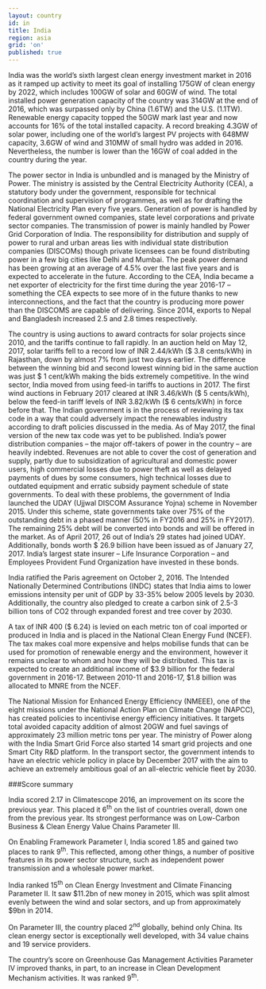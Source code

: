 ```yaml
---
layout: country
id: in
title: India
region: asia
grid: 'on'
published: true
---
```


India was the world’s sixth largest clean energy investment market in 2016 as it ramped up activity to meet its goal of installing 175GW of clean energy by 2022, which includes 100GW of solar and 60GW of wind. The total installed power generation capacity of the country was 314GW at the end of 2016, which was surpassed only by China (1.6TW) and the U.S. (1.1TW). Renewable energy capacity topped the 50GW mark last year and now accounts for 16% of the total installed capacity. A record breaking 4.3GW of solar power, including one of the world’s largest PV projects with 648MW capacity, 3.6GW of wind and 310MW of small hydro was added in 2016. Nevertheless, the number is lower than the 16GW of coal added in the country during the year.

The power sector in India is unbundled and is managed by the Ministry of Power. The ministry is assisted by the Central Electricity Authority (CEA), a statutory body under the government, responsible for technical coordination and supervision of programmes, as well as for drafting the National Electricity Plan every five years. Generation of power is handled by federal government owned companies, state level corporations and private sector companies. The transmission of power is mainly handled by Power Grid Corporation of India. The responsibility for distribution and supply of power to rural and urban areas lies with individual state distribution companies (DISCOMs) though private licensees can be found distributing power in a few big cities like Delhi and Mumbai. The peak power demand has been growing at an average of 4.5% over the last five years and is expected to accelerate in the future. According to the CEA, India became a net exporter of electricity for the first time during the year 2016-17 – something the CEA expects to see more of in the future thanks to new interconnections, and the fact that the country is producing more power than the DISCOMS are capable of delivering. Since 2014, exports to Nepal and Bangladesh increased 2.5 and 2.8 times respectively. 

The country is using auctions to award contracts for solar projects since 2010, and the tariffs continue to fall rapidly. In an auction held on May 12, 2017, solar tariffs fell to a record low of INR 2.44/kWh ($ 3.8 cents/kWh) in Rajasthan, down by almost 7% from just two days earlier. The difference between the winning bid and second lowest winning bid in the same auction was just $ 1 cent/kWh making the bids extremely competitive. In the wind sector, India moved from using feed-in tariffs to auctions in 2017. The first wind auctions in February 2017 cleared at INR 3.46/kWh ($ 5 cents/kWh), below the feed-in tariff levels of INR 3.82/kWh ($ 6 cents/kWh) in force before that. 
The Indian government is in the process of reviewing its tax code in a way that could adversely impact the renewables industry according to draft policies discussed in the media. As of May 2017, the final version of the new tax code was yet to be published. 
India’s power distribution companies – the major off-takers of power in the country – are heavily indebted. Revenues are not able to cover the cost of generation and supply, partly due to subsidization of agricultural and domestic power users, high commercial losses due to power theft as well as delayed payments of dues by some consumers, high technical losses due to outdated equipment and erratic subsidy payment schedule of state governments. To deal with these problems, the government of India launched the UDAY (Ujjwal DISCOM Assurance Yojna) scheme in November 2015. Under this scheme, state governments take over 75% of the outstanding debt in a phased manner (50% in FY2016 and 25% in FY2017). The remaining 25% debt will be converted into bonds and will be offered in the market. As of April 2017, 26 out of India’s 29 states had joined UDAY. Additionally, bonds worth $ 26.9 billion have been issued as of January 27, 2017. India’s largest state insurer – Life Insurance Corporation – and Employees Provident Fund Organization have invested in these bonds. 

India ratified the Paris agreement on October 2, 2016. The Intended Nationally Determined Contributions (INDC) states that India aims to lower emissions intensity per unit of GDP by 33-35% below 2005 levels by 2030. Additionally, the country also pledged to create a carbon sink of 2.5-3 billion tons of CO2 through expanded forest and tree cover by 2030.

A tax of INR 400 ($ 6.24) is levied on each metric ton of coal imported or produced in India and is placed in the National Clean Energy Fund (NCEF). The tax makes coal more expensive and helps mobilise funds that can be used for promotion of renewable energy and the environment, however it remains unclear to whom and how they will be distributed. This tax is expected to create an additional income of $3.9 billion for the federal government in 2016-17. Between 2010-11 and 2016-17, $1.8 billion was allocated to MNRE from the NCEF.

The National Mission for Enhanced Energy Efficiency (NMEEE), one of the eight missions under the National Action Plan on Climate Change (NAPCC), has created policies to incentivise energy efficiency initiatives. It targets total avoided capacity addition of almost 20GW and fuel savings of approximately 23 million metric tons per year. The ministry of Power along with the India Smart Grid Force also started 14 smart grid projects and one Smart City R&D platform. In the transport sector, the government intends to have an electric vehicle policy in place by December 2017 with the aim to achieve an extremely ambitious goal of an all-electric vehicle fleet by 2030.​

###Score summary

India scored 2.17 in Climatescope 2016, an improvement on its score the previous year. This placed it 6<sup>th</sup> on the list of countries overall, down one from the previous year. Its strongest performance was on Low-Carbon Business & Clean Energy Value Chains Parameter III.

On Enabling Framework Parameter I, India scored 1.85 and gained two places to rank 9<sup>th</sup>. This reflected, among other things, a number of positive features in its power sector structure, such as independent power transmission and a wholesale power market.

India ranked 15<sup>th</sup> on Clean Energy Investment and Climate Financing Parameter II. It saw $11.2bn of new money in 2015, which was split almost evenly between the wind and solar sectors, and up from approximately $9bn in 2014.

On Parameter III, the country placed 2<sup>nd</sup> globally, behind only China. Its clean energy sector is exceptionally well developed, with 34 value chains and 19 service providers. 

The country’s score on Greenhouse Gas Management Activities Parameter IV improved thanks, in part, to an increase in Clean Development Mechanism activities. It was ranked 9<sup>th</sup>.
